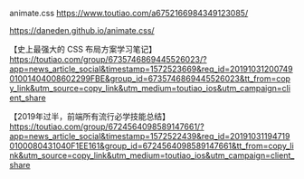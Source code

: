 animate.css
https://www.toutiao.com/a6752166984349123085/

https://daneden.github.io/animate.css/

【史上最强大的 CSS 布局方案学习笔记】https://toutiao.com/group/6735746869445526023/?app=news_article_social&timestamp=1572523669&req_id=2019103120074901001404008602299FBE&group_id=6735746869445526023&tt_from=copy_link&utm_source=copy_link&utm_medium=toutiao_ios&utm_campaign=client_share


【2019年过半，前端所有流行必学技能总结】https://toutiao.com/group/6724564098589147661/?app=news_article_social&timestamp=1572522439&req_id=201910311947190100080431040F1EE161&group_id=6724564098589147661&tt_from=copy_link&utm_source=copy_link&utm_medium=toutiao_ios&utm_campaign=client_share
